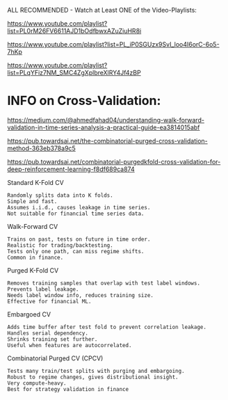 ALL RECOMMENDED - Watch at Least ONE of the Video-Playlists:

https://www.youtube.com/playlist?list=PL0rM26FV6611AJD1bOdfbwxAZuZiuHR8i

https://www.youtube.com/playlist?list=PL_iP0SGUzx9SvI_loo4I6orC-6o5-7hKp

https://www.youtube.com/playlist?list=PLqYFiz7NM_SMC4ZgXplbreXlRY4Jf4zBP

# INFO on Cross-Validation:

https://medium.com/@ahmedfahad04/understanding-walk-forward-validation-in-time-series-analysis-a-practical-guide-ea3814015abf

https://pub.towardsai.net/the-combinatorial-purged-cross-validation-method-363eb378a9c5

https://pub.towardsai.net/combinatorial-purgedkfold-cross-validation-for-deep-reinforcement-learning-f8df689ca874

Standard K-Fold CV

    Randomly splits data into K folds.
    Simple and fast.
    Assumes i.i.d., causes leakage in time series.
    Not suitable for financial time series data.

Walk-Forward CV

    Trains on past, tests on future in time order.
    Realistic for trading/backtesting.
    Tests only one path, can miss regime shifts.
    Common in finance.

Purged K-Fold CV

    Removes training samples that overlap with test label windows.
    Prevents label leakage.
    Needs label window info, reduces training size.
    Effective for financial ML.

Embargoed CV

    Adds time buffer after test fold to prevent correlation leakage.
    Handles serial dependency.
    Shrinks training set further.
    Useful when features are autocorrelated.

Combinatorial Purged CV (CPCV)

    Tests many train/test splits with purging and embargoing.
    Robust to regime changes, gives distributional insight.
    Very compute-heavy.
    Best for strategy validation in finance


